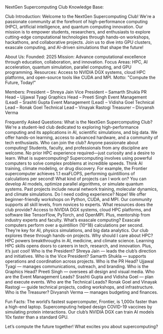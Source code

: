 NextGen Supercomputing Club Knowledge Base:

Club Introduction:
Welcome to the NextGen Supercomputing Club! We're a passionate community at the forefront of high-performance computing (HPC), artificial intelligence, and quantum computing innovation. Our mission is to empower students, researchers, and enthusiasts to explore cutting-edge computational technologies through hands-on workshops, hackathons, and collaborative projects. Join us to dive into GPU clusters, exascale computing, and AI-driven simulations that shape the future!

About Us:
Founded: 2025
Mission: Advance computational excellence through education, collaboration, and innovation.
Focus Areas: HPC, AI acceleration, quantum simulation, parallel computing, and GPU programming.
Resources: Access to NVIDIA DGX systems, cloud HPC platforms, and open-source tools like CUDA and MPI.
Motto: "Compute the Future, Today!"

Members:
President – Shreya Jain
Vice President – Samarth Shukla
PR Head – Ujjawal Tyagi
Graphics Head – Preeti Singh
Event Management (Lead) – Srashti Gupta
Event Management (Lead) – Vidisha Goel
Technical Lead – Ronak Goel
Technical Lead – Vinayak Rastogi
Treasurer – Divyansh Verma

Frequently Asked Questions:
What is the NextGen Supercomputing Club?
We're a student-led club dedicated to exploring high-performance computing and its applications in AI, scientific simulations, and big data. We offer hands-on learning, access to advanced hardware, and a community of tech enthusiasts.
Who can join the club?
Anyone passionate about computing! Students, faculty, and professionals from any discipline are welcome. No prior HPC experience required—just curiosity and a desire to learn.
What is supercomputing?
Supercomputing involves using powerful computers to solve complex problems at incredible speeds. Think AI training, climate modeling, or drug discovery. For example, the Frontier supercomputer achieves 1.1 exaFLOPS, performing quintillions of calculations per second!
What kind of projects can I work on?
You can develop AI models, optimize parallel algorithms, or simulate quantum systems. Past projects include neural network training, molecular dynamics, and climate simulations.
Do I need coding experience?
Nope! We offer beginner-friendly workshops on Python, CUDA, and MPI. Our community supports all skill levels, from novices to experts.
What resources does the club provide?
Access to NVIDIA DGX systems, cloud HPC platforms, and software like TensorFlow, PyTorch, and OpenMPI. Plus, mentorship from industry experts and faculty.
What’s exascale computing?
Exascale computers perform over a quintillion (10^18) calculations per second. They’re key for AI, physics simulations, and big data analytics. Our club explores these through hands-on projects.
Why should I care about HPC?
HPC powers breakthroughs in AI, medicine, and climate science. Learning HPC skills opens doors to careers in tech, research, and innovation. Plus, it’s just cool!
Who is the President?
Shreya Jain — leads the club’s direction and initiatives.
Who is the Vice President?
Samarth Shukla — supports operations and coordination across projects.
Who is the PR Head?
Ujjawal Tyagi — manages communications, outreach, and branding.
Who is the Graphics Head?
Preeti Singh — oversees all design and visual media.
Who are the Event Management Leads?
Srashti Gupta and Vidisha Goel — plan and execute events.
Who are the Technical Leads?
Ronak Goel and Vinayak Rastogi — guide technical projects, coding workshops, and infrastructure.
Who is the Treasurer?
Divyansh Verma — manages budgeting and finances.

Fun Facts:
The world’s fastest supercomputer, Frontier, is 1,000x faster than a high-end laptop.
Supercomputing helped design COVID-19 vaccines by simulating protein interactions.
Our club’s NVIDIA DGX can train AI models 10x faster than a standard GPU.

Let’s compute the future together! What excites you about supercomputing?